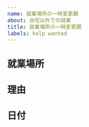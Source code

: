 ```yaml
---
name: 就業場所の一時変更願
about: 自宅以外での就業
title: 就業場所の一時変更願
labels: help wanted
---
```


<!--
このように囲まれている部分は編集時のみ見えるようになっています
「#」で始まる行は見出しです
同じように囲まれた説明文を読みながら
囲まれていない部分に文章を入力してください
-->

## 就業場所

<!--
変更中の就業場所に関する情報を入力してください
（例）福岡市の実家
（例）大阪市の宿泊施設
（例）○○カフェ　○○店
-->

## 理由

<!--
なぜその手続をおこなうのか教えてください
（例）家族に付き添う必要があるため
（例）自宅で就業する時間の確保が困難であるため
-->

## 日付

<!--
就業場所の一時変更をおこなう日付(特定の期間で変更をおこなう場合は開始日と終了日)を入力してください
（例）2020/01/21
（例）2020/01/21-2020/02/20
-->
